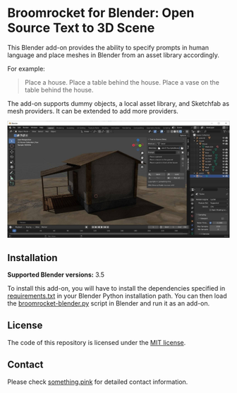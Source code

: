 # Broomrocket for Blender: Open Source Text to 3D Scene

This Blender add-on provides the ability to specify prompts in human language and place meshes in Blender from an asset
library accordingly.

For example:

> Place a house.
> Place a table behind the house.
> Place a vase on the table behind the house.

The add-on supports dummy objects, a local asset library, and Sketchfab as mesh providers. It can be extended to add
more providers.

![A Blender screenshot displaying a muddy ground with a shack on it. The shack has a porch in the front.](example.jpg)

## Installation

**Supported Blender versions:** 3.5

To install this add-on, you will have to install the dependencies specified in [requirements.txt](requirements.txt) in
your Blender Python installation path. You can then load the [broomrocket-blender.py](broomrocket-blender.py) script in Blender and run it as an
add-on.

## License

The code of this repository is licensed under the [MIT license](LICENSE).

## Contact

Please check [something.pink](https://something.pink/contact/) for detailed contact information.
